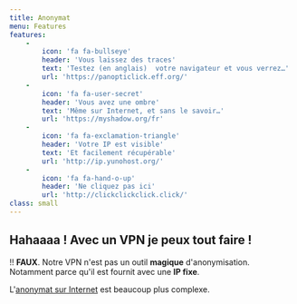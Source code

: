 ```yaml
---
title: Anonymat
menu: Features
features:
    -
        icon: 'fa fa-bullseye'
        header: 'Vous laissez des traces'
        text: 'Testez (en anglais)  votre navigateur et vous verrez…'
        url: 'https://panopticlick.eff.org/'
    -
        icon: 'fa fa-user-secret'
        header: 'Vous avez une ombre'
        text: 'Même sur Internet, et sans le savoir…'
        url: 'https://myshadow.org/fr'
    -
        icon: 'fa fa-exclamation-triangle'
        header: 'Votre IP est visible'
        text: 'Et facilement récupérable'
        url: 'http://ip.yunohost.org/'
    -
        icon: 'fa fa-hand-o-up'
        header: 'Ne cliquez pas ici'
        url: 'http://clickclickclick.click/'
class: small
---
```


## Hahaaaa ! **Avec un VPN je peux tout faire !**

!! **FAUX**. Notre VPN n'est pas un outil **magique** d'anonymisation. <br /> Notamment parce qu'il est fournit avec une **IP fixe**.

L'[anonymat sur Internet](https://fr.wikipedia.org/wiki/Anonymat_sur_Internet) est beaucoup plus complexe.